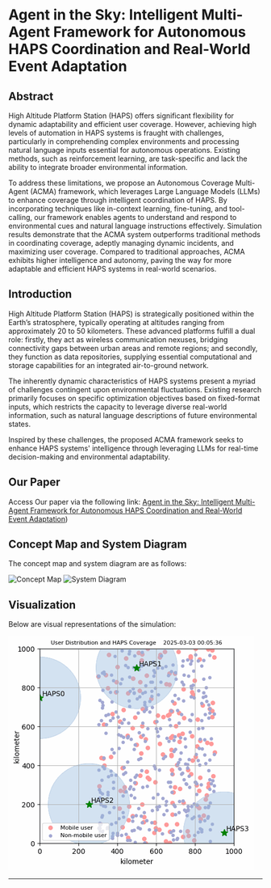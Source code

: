 # Agent in the Sky: Intelligent Multi-Agent Framework for Autonomous HAPS Coordination and Real-World Event Adaptation

## Abstract
High Altitude Platform Station (HAPS) offers significant flexibility for dynamic adaptability and efficient user coverage. However, achieving high levels of automation in HAPS systems is fraught with challenges, particularly in comprehending complex environments and processing natural language inputs essential for autonomous operations. Existing methods, such as reinforcement learning, are task-specific and lack the ability to integrate broader environmental information. 

To address these limitations, we propose an Autonomous Coverage Multi-Agent (ACMA) framework, which leverages Large Language Models (LLMs) to enhance coverage through intelligent coordination of HAPS. By incorporating techniques like in-context learning, fine-tuning, and tool-calling, our framework enables agents to understand and respond to environmental cues and natural language instructions effectively. Simulation results demonstrate that the ACMA system outperforms traditional methods in coordinating coverage, adeptly managing dynamic incidents, and maximizing user coverage. Compared to traditional approaches, ACMA exhibits higher intelligence and autonomy, paving the way for more adaptable and efficient HAPS systems in real-world scenarios.

## Introduction
High Altitude Platform Station (HAPS) is strategically positioned within the Earth’s stratosphere, typically operating at altitudes ranging from approximately 20 to 50 kilometers. These advanced platforms fulfill a dual role: firstly, they act as wireless communication nexuses, bridging connectivity gaps between urban areas and remote regions; and secondly, they function as data repositories, supplying essential computational and storage capabilities for an integrated air-to-ground network.

The inherently dynamic characteristics of HAPS systems present a myriad of challenges contingent upon environmental fluctuations. Existing research primarily focuses on specific optimization objectives based on fixed-format inputs, which restricts the capacity to leverage diverse real-world information, such as natural language descriptions of future environmental states.

Inspired by these challenges, the proposed ACMA framework seeks to enhance HAPS systems' intelligence through leveraging LLMs for real-time decision-making and environmental adaptability.

## Our Paper
Access Our paper via the following link: [Agent in the Sky: Intelligent Multi-Agent Framework for Autonomous HAPS Coordination and Real-World Event Adaptation](https://openreview.net/forum?id=MHbz86z3h5))

## Concept Map and System Diagram
The concept map and system diagram are as follows:

![Concept Map](https://link-to-your-image.com/concept_map.png)
![System Diagram](https://link-to-your-image.com/system_diagram.png)

## Visualization
Below are visual representations of the simulation:

![Optimization Process](result_paper/no_event/CoverageMap/Agent_gif.gif)


---


